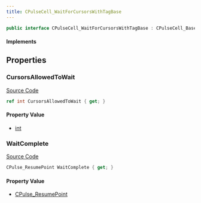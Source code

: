 ```yaml
---
title: CPulseCell_WaitForCursorsWithTagBase
---
```


```csharp
public interface CPulseCell_WaitForCursorsWithTagBase : CPulseCell_BaseYieldingInflow, CPulseCell_BaseFlow, CPulseCell_Base, ISchemaClass<CPulseCell_Base>, ISchemaClass<CPulseCell_BaseFlow>, ISchemaClass<CPulseCell_BaseYieldingInflow>, ISchemaClass<CPulseCell_WaitForCursorsWithTagBase>, ISchemaField, ISchemaClass, INativeHandle
```

#### Implements

## Properties

### CursorsAllowedToWait

[Source Code](https://github.com/swiftly-solution/swiftlys2/blob/beta/managed/src/SwiftlyS2.Generated/Schemas/Interfaces/CPulseCell_WaitForCursorsWithTagBase.cs#L16)

```csharp
ref int CursorsAllowedToWait { get; }
```

#### Property Value

- [int](https://learn.microsoft.com/dotnet/api/system.int32)

### WaitComplete

[Source Code](https://github.com/swiftly-solution/swiftlys2/blob/beta/managed/src/SwiftlyS2.Generated/Schemas/Interfaces/CPulseCell_WaitForCursorsWithTagBase.cs#L18)

```csharp
CPulse_ResumePoint WaitComplete { get; }
```

#### Property Value

- [CPulse_ResumePoint](/docs/api/shared/schemadefinitions/cpulse_resumepoint)

